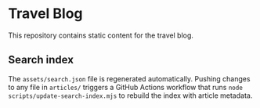 # Travel Blog

This repository contains static content for the travel blog.

## Search index

The `assets/search.json` file is regenerated automatically. Pushing changes to any file in `articles/` triggers a GitHub Actions workflow that runs `node scripts/update-search-index.mjs` to rebuild the index with article metadata.

